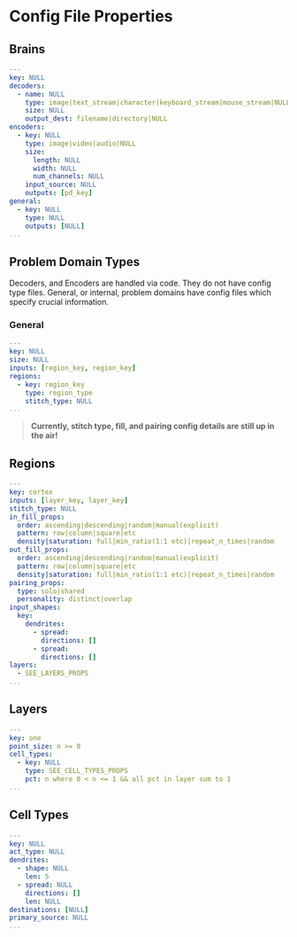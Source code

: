 # Config File Properties

## Brains

```yaml
---
key: NULL
decoders:
  - name: NULL
    type: image|text_stream|character|keyboard_stream|mouse_stream|NULL
    size: NULL
    output_dest: filename|directory|NULL
encoders:
  - key: NULL
    type: image|video|audio|NULL
    size:
      length: NULL
      width: NULL
      num_channels: NULL
    input_source: NULL
    outputs: [pd_key]
general:
  - key: NULL
    type: NULL
    outputs: [NULL]
...
```

## Problem Domain Types

Decoders, and Encoders are handled via code. They do not have config type files. General, or internal, problem domains have config files which specify crucial information.

### General

```yaml
---
key: NULL
size: NULL
inputs: [region_key, region_key]
regions:
  - key: region_key
    type: region_type
    stitch_type: NULL
...
```

> **Currently, stitch type, fill, and pairing config details are still up in the air!**

## Regions

```yaml
---
key: cortex
inputs: [layer_key, layer_key]
stitch_type: NULL
in_fill_props:
  order: ascending|descending|random|manual(explicit)
  pattern: row|column|square|etc
  density|saturation: full|min_ratio(1:1 etc)|repeat_n_times|random
out_fill_props:
  order: ascending|descending|random|manual(explicit)
  pattern: row|column|square|etc
  density|saturation: full|min_ratio(1:1 etc)|repeat_n_times|random
pairing_props:
  type: solo|shared
  personality: distinct|overlap
input_shapes:
  key:
    dendrites:
      - spread:
        directions: []
      - spread:
        directions: []
layers:
  - SEE_LAYERS_PROPS
...
```

## Layers

```yaml
---
key: one
point_size: n >= 0
cell_types:
  - key: NULL
    type: SEE_CELL_TYPES_PROPS
    pct: n where 0 < n <= 1 && all pct in layer sum to 1
...
```

## Cell Types

```yaml
---
key: NULL
act_type: NULL
dendrites:
  - shape: NULL
    len: 5
  - spread: NULL
    directions: []
    len: NULL
destinations: [NULL]
primary_source: NULL
...
```